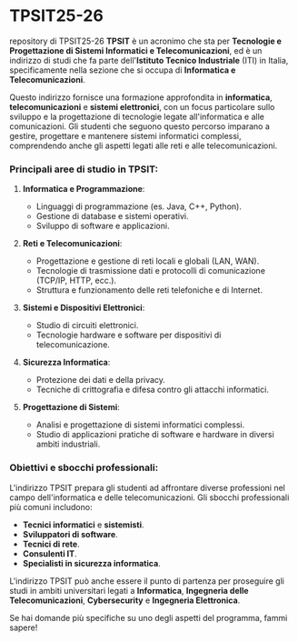 # TPSIT25-26
repository di TPSIT25-26
**TPSIT** è un acronimo che sta per **Tecnologie e Progettazione di Sistemi Informatici e Telecomunicazioni**, ed è un indirizzo di studi che fa parte dell'**Istituto Tecnico Industriale** (ITI) in Italia, specificamente nella sezione che si occupa di **Informatica e Telecomunicazioni**.

Questo indirizzo fornisce una formazione approfondita in **informatica**, **telecomunicazioni** e **sistemi elettronici**, con un focus particolare sullo sviluppo e la progettazione di tecnologie legate all'informatica e alle comunicazioni. Gli studenti che seguono questo percorso imparano a gestire, progettare e mantenere sistemi informatici complessi, comprendendo anche gli aspetti legati alle reti e alle telecomunicazioni.

### Principali aree di studio in TPSIT:

1. **Informatica e Programmazione**:

   * Linguaggi di programmazione (es. Java, C++, Python).
   * Gestione di database e sistemi operativi.
   * Sviluppo di software e applicazioni.

2. **Reti e Telecomunicazioni**:

   * Progettazione e gestione di reti locali e globali (LAN, WAN).
   * Tecnologie di trasmissione dati e protocolli di comunicazione (TCP/IP, HTTP, ecc.).
   * Struttura e funzionamento delle reti telefoniche e di Internet.

3. **Sistemi e Dispositivi Elettronici**:

   * Studio di circuiti elettronici.
   * Tecnologie hardware e software per dispositivi di telecomunicazione.

4. **Sicurezza Informatica**:

   * Protezione dei dati e della privacy.
   * Tecniche di crittografia e difesa contro gli attacchi informatici.

5. **Progettazione di Sistemi**:

   * Analisi e progettazione di sistemi informatici complessi.
   * Studio di applicazioni pratiche di software e hardware in diversi ambiti industriali.

### Obiettivi e sbocchi professionali:

L'indirizzo TPSIT prepara gli studenti ad affrontare diverse professioni nel campo dell'informatica e delle telecomunicazioni. Gli sbocchi professionali più comuni includono:

* **Tecnici informatici** e **sistemisti**.
* **Sviluppatori di software**.
* **Tecnici di rete**.
* **Consulenti IT**.
* **Specialisti in sicurezza informatica**.

L'indirizzo TPSIT può anche essere il punto di partenza per proseguire gli studi in ambiti universitari legati a **Informatica**, **Ingegneria delle Telecomunicazioni**, **Cybersecurity** e **Ingegneria Elettronica**.

Se hai domande più specifiche su uno degli aspetti del programma, fammi sapere!
